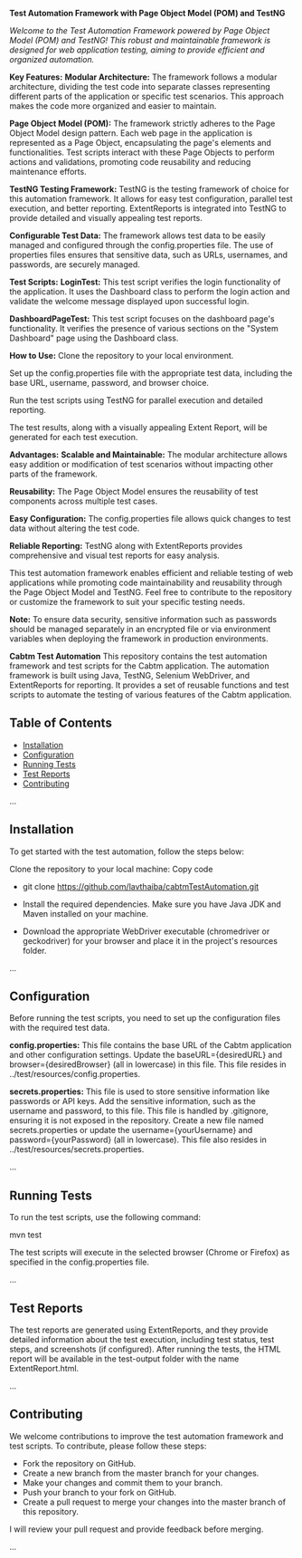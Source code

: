 **Test Automation Framework with Page Object Model (POM) and TestNG**

*Welcome to the Test Automation Framework powered by Page Object Model (POM) and TestNG! This robust and maintainable framework is designed for web application testing, aiming to provide efficient and organized automation.*

**Key Features:**
**Modular Architecture:** The framework follows a modular architecture, dividing the test code into separate classes representing different parts of the application or specific test scenarios. This approach makes the code more organized and easier to maintain.

**Page Object Model (POM):** The framework strictly adheres to the Page Object Model design pattern. Each web page in the application is represented as a Page Object, encapsulating the page's elements and functionalities. Test scripts interact with these Page Objects to perform actions and validations, promoting code reusability and reducing maintenance efforts.

**TestNG Testing Framework:** TestNG is the testing framework of choice for this automation framework. It allows for easy test configuration, parallel test execution, and better reporting. ExtentReports is integrated into TestNG to provide detailed and visually appealing test reports.

**Configurable Test Data:** The framework allows test data to be easily managed and configured through the config.properties file. The use of properties files ensures that sensitive data, such as URLs, usernames, and passwords, are securely managed.

**Test Scripts:**
**LoginTest:** This test script verifies the login functionality of the application. It uses the Dashboard class to perform the login action and validate the welcome message displayed upon successful login.

**DashboardPageTest:** This test script focuses on the dashboard page's functionality. It verifies the presence of various sections on the "System Dashboard" page using the Dashboard class.

**How to Use:**
Clone the repository to your local environment.

Set up the config.properties file with the appropriate test data, including the base URL, username, password, and browser choice.

Run the test scripts using TestNG for parallel execution and detailed reporting.

The test results, along with a visually appealing Extent Report, will be generated for each test execution.

**Advantages:**
**Scalable and Maintainable:** The modular architecture allows easy addition or modification of test scenarios without impacting other parts of the framework.

**Reusability:** The Page Object Model ensures the reusability of test components across multiple test cases.

**Easy Configuration:** The config.properties file allows quick changes to test data without altering the test code.

**Reliable Reporting:** TestNG along with ExtentReports provides comprehensive and visual test reports for easy analysis.

This test automation framework enables efficient and reliable testing of web applications while promoting code maintainability and reusability through the Page Object Model and TestNG. Feel free to contribute to the repository or customize the framework to suit your specific testing needs.

**Note:** To ensure data security, sensitive information such as passwords should be managed separately in an encrypted file or via environment variables when deploying the framework in production environments.

**Cabtm Test Automation**
This repository contains the test automation framework and test scripts for the Cabtm application. The automation framework is built using Java, TestNG, Selenium WebDriver, and ExtentReports for reporting. It provides a set of reusable functions and test scripts to automate the testing of various features of the Cabtm application.

## Table of Contents
- [Installation](#installation)
- [Configuration](#configuration)
- [Running Tests](#running-tests)
- [Test Reports](#test-reports)
- [Contributing](#contributing)

...

## Installation
To get started with the test automation, follow the steps below:

Clone the repository to your local machine:
Copy code
- git clone https://github.com/lavthaiba/cabtmTestAutomation.git

- Install the required dependencies. Make sure you have Java JDK and Maven installed on your machine.

- Download the appropriate WebDriver executable (chromedriver or geckodriver) for your browser and place it in the project's resources folder.
  
...

## Configuration
Before running the test scripts, you need to set up the configuration files with the required test data.

**config.properties:** This file contains the base URL of the Cabtm application and other configuration settings. Update the baseURL={desiredURL} and browser={desiredBrowser} (all in lowercase) in this file. This file resides in ../test/resources/config.properties.

**secrets.properties:** This file is used to store sensitive information like passwords or API keys. Add the sensitive information, such as the username and password, to this file. This file is handled by .gitignore, ensuring it is not exposed in the repository. Create a new file named secrets.properties or update the username={yourUsername} and password={yourPassword} (all in lowercase). This file also resides in ../test/resources/secrets.properties.

...

## Running Tests
To run the test scripts, use the following command:

mvn test

The test scripts will execute in the selected browser (Chrome or Firefox) as specified in the config.properties file.

...

## Test Reports
The test reports are generated using ExtentReports, and they provide detailed information about the test execution, including test status, test steps, and screenshots (if configured). After running the tests, the HTML report will be available in the test-output folder with the name ExtentReport.html.

...

## Contributing
We welcome contributions to improve the test automation framework and test scripts. To contribute, please follow these steps:

- Fork the repository on GitHub.
- Create a new branch from the master branch for your changes.
- Make your changes and commit them to your branch.
- Push your branch to your fork on GitHub.
- Create a pull request to merge your changes into the master branch of this repository.

I will review your pull request and provide feedback before merging.

...
